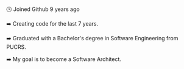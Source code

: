 🕒 Joined Github 9 years ago
 
➡️ Creating code for the last 7 years.

➡️ Graduated with a Bachelor's degree in Software Engineering from PUCRS.

➡️ My goal is to become a Software Architect.
